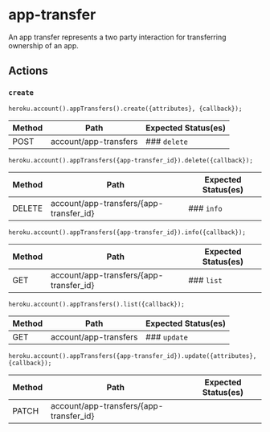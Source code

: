# app-transfer

An app transfer represents a two party interaction for transferring ownership of an app.

## Actions

### `create`

`heroku.account().appTransfers().create({attributes}, {callback});`

Method | Path | Expected Status(es)
--- | --- | ---
POST | account/app-transfers | ### `delete`

`heroku.account().appTransfers({app-transfer_id}).delete({callback});`

Method | Path | Expected Status(es)
--- | --- | ---
DELETE | account/app-transfers/{app-transfer_id} | ### `info`

`heroku.account().appTransfers({app-transfer_id}).info({callback});`

Method | Path | Expected Status(es)
--- | --- | ---
GET | account/app-transfers/{app-transfer_id} | ### `list`

`heroku.account().appTransfers().list({callback});`

Method | Path | Expected Status(es)
--- | --- | ---
GET | account/app-transfers | ### `update`

`heroku.account().appTransfers({app-transfer_id}).update({attributes}, {callback});`

Method | Path | Expected Status(es)
--- | --- | ---
PATCH | account/app-transfers/{app-transfer_id} | 